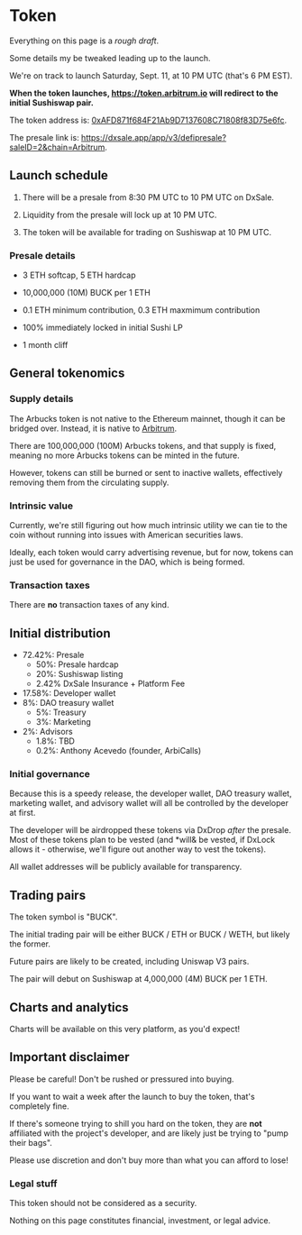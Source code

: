 # Token

Everything on this page is a *rough draft*.

Some details my be tweaked leading up to the launch.

We're on track to launch Saturday, Sept. 11, at 10 PM UTC (that's 6 PM EST).

**When the token launches, https://token.arbitrum.io will redirect to the initial Sushiswap pair.**

The token address is: [0xAFD871f684F21Ab9D7137608C71808f83D75e6fc](https://arbiscan.io/token/0xAFD871f684F21Ab9D7137608C71808f83D75e6fc).

The presale link is: https://dxsale.app/app/v3/defipresale?saleID=2&chain=Arbitrum.

## Launch schedule

1) There will be a presale from 8:30 PM UTC to 10 PM UTC on DxSale.

2) Liquidity from the presale will lock up at 10 PM UTC.

3) The token will be available for trading on Sushiswap at 10 PM UTC.

### Presale details

- 3 ETH softcap, 5 ETH hardcap

- 10,000,000 (10M) BUCK per 1 ETH

- 0.1 ETH minimum contribution, 0.3 ETH maxmimum contribution

- 100% immediately locked in initial Sushi LP

- 1 month cliff

## General tokenomics

### Supply details

The Arbucks token is not native to the Ethereum mainnet, though it can be bridged over. Instead, it is native to [Arbitrum](https://arbitrum.io).

There are 100,000,000 (100M) Arbucks tokens, and that supply is fixed, meaning no more Arbucks tokens can be minted in the future.

However, tokens can still be burned or sent to inactive wallets, effectively removing them from the circulating supply.

### Intrinsic value

Currently, we're still figuring out how much intrinsic utility we can tie to the coin without running into issues with American securities laws.

Ideally, each token would carry advertising revenue, but for now, tokens can just be used for governance in the DAO, which is being formed.

### Transaction taxes

There are **no** transaction taxes of any kind.

## Initial distribution

- 72.42%: Presale
  - 50%: Presale hardcap
  - 20%: Sushiswap listing
  - 2.42% DxSale Insurance + Platform Fee
- 17.58%: Developer wallet
- 8%: DAO treasury wallet
  - 5%: Treasury
  - 3%: Marketing
- 2%: Advisors
  - 1.8%: TBD
  - 0.2%: Anthony Acevedo (founder, ArbiCalls)

### Initial governance

Because this is a speedy release, the developer wallet, DAO treasury wallet, marketing wallet, and advisory wallet will all be controlled by the developer at first.

The developer will be airdropped these tokens via DxDrop *after* the presale. Most of these tokens plan to be vested (and *will& be vested, if DxLock allows it - otherwise, we'll figure out another way to vest the tokens).

All wallet addresses will be publicly available for transparency.

## Trading pairs

The token symbol is "BUCK".

The initial trading pair will be either BUCK / ETH or BUCK / WETH, but likely the former.

Future pairs are likely to be created, including Uniswap V3 pairs.

The pair will debut on Sushiswap at 4,000,000 (4M) BUCK per 1 ETH.

## Charts and analytics

Charts will be available on this very platform, as you'd expect!

## Important disclaimer

Please be careful! Don't be rushed or pressured into buying.

If you want to wait a week after the launch to buy the token, that's completely fine.

If there's someone trying to shill you hard on the token, they are **not** affiliated with the project's developer, and are likely just be trying to "pump their bags".

Please use discretion and don't buy more than what you can afford to lose!

### Legal stuff

This token should not be considered as a security.

Nothing on this page constitutes financial, investment, or legal advice.
